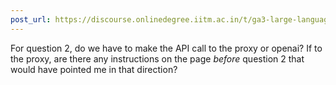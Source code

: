 ```yaml
---
post_url: https://discourse.onlinedegree.iitm.ac.in/t/ga3-large-language-models-discussion-thread-tds-jan-2025/163247/105
---
```

For question 2, do we have to make the API call to the proxy or openai? If to the proxy, are there any instructions on the page *before* question 2 that would have pointed me in that direction?
